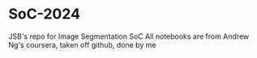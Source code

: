 # SoC-2024
JSB's repo for Image Segmentation SoC
All notebooks are from Andrew Ng's coursera, taken off github, done by me
